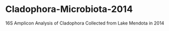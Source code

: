 # Cladophora-Microbiota-2014
16S Amplicon Analysis of Cladophora Collected from Lake Mendota in 2014

